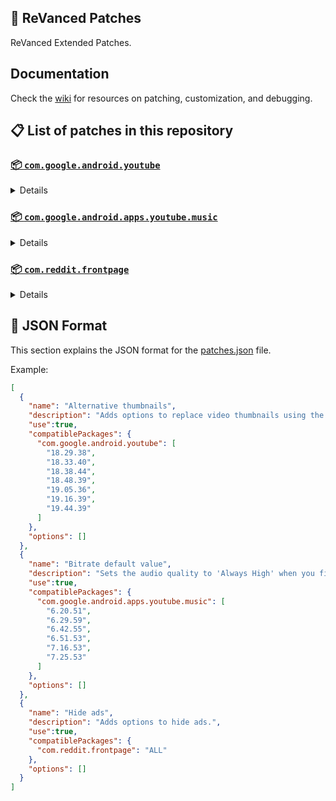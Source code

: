 ## 🧩 ReVanced Patches

ReVanced Extended Patches.

## Documentation

Check the [wiki](https://github.com/anddea/revanced-patches/wiki) for resources on patching, customization, and debugging.

## 📋 List of patches in this repository

### [📦 `com.google.android.youtube`](https://play.google.com/store/apps/details?id=com.google.android.youtube)
<details>

| 💊 Patch | 📜 Description | 🏹 Target Version |
|:--------:|:--------------:|:-----------------:|
| `Alternative thumbnails` | Adds options to replace video thumbnails using the DeArrow API or image captures from the video. | 18.29.38 ~ 19.44.39 |
| `Ambient mode control` | Adds options to disable Ambient mode and to bypass Ambient mode restrictions. | 18.29.38 ~ 19.44.39 |
| `Bypass image region restrictions` | Adds an option to use a different host for static images, so that images blocked in some countries can be received. | 18.29.38 ~ 19.44.39 |
| `Change player flyout menu toggles` | Adds an option to use text toggles instead of switch toggles within the additional settings menu. | 18.29.38 ~ 19.44.39 |
| `Change share sheet` | Adds an option to change the in-app share sheet to the system share sheet. | 18.29.38 ~ 19.44.39 |
| `Change start page` | Adds an option to set which page the app opens in instead of the homepage. | 18.29.38 ~ 19.44.39 |
| `Custom Shorts action buttons` | Changes, at compile time, the icon of the action buttons of the Shorts player. | 18.29.38 ~ 19.44.39 |
| `Custom branding icon for YouTube` | Changes the YouTube app icon to the icon specified in patch options. | 18.29.38 ~ 19.44.39 |
| `Custom branding name for YouTube` | Renames the YouTube app to the name specified in patch options. | 18.29.38 ~ 19.44.39 |
| `Custom double tap length` | Adds Double-tap to seek values that are specified in patch options. | 18.29.38 ~ 19.44.39 |
| `Custom header for YouTube` | Applies a custom header in the top left corner within the app. | 18.29.38 ~ 19.44.39 |
| `Description components` | Adds options to hide and disable description components. | 18.29.38 ~ 19.44.39 |
| `Disable QUIC protocol` | Adds an option to disable CronetEngine's QUIC protocol. | 18.29.38 ~ 19.44.39 |
| `Disable auto audio tracks` | Adds an option to disable audio tracks from being automatically enabled. | 18.29.38 ~ 19.44.39 |
| `Disable auto captions` | Adds an option to disable captions from being automatically enabled. | 18.29.38 ~ 19.44.39 |
| `Disable haptic feedback` | Adds options to disable haptic feedback when swiping in the video player. | 18.29.38 ~ 19.44.39 |
| `Disable resuming Shorts on startup` | Adds an option to disable the Shorts player from resuming on app startup when Shorts were last being watched. | 18.29.38 ~ 19.44.39 |
| `Disable splash animation` | Adds an option to disable the splash animation on app startup. | 18.29.38 ~ 19.44.39 |
| `Enable OPUS codec` | Adds an options to enable the OPUS audio codec if the player response includes. | 18.29.38 ~ 19.44.39 |
| `Enable debug logging` | Adds an option to enable debug logging. | 18.29.38 ~ 19.44.39 |
| `Enable external browser` | Adds an option to always open links in your browser instead of in the in-app-browser. | 18.29.38 ~ 19.44.39 |
| `Enable gradient loading screen` | Adds an option to enable the gradient loading screen. | 18.29.38 ~ 19.44.39 |
| `Enable open links directly` | Adds an option to skip over redirection URLs in external links. | 18.29.38 ~ 19.44.39 |
| `Force player buttons background` | Changes the dark background surrounding the video player controls at compile time. | 18.29.38 ~ 19.44.39 |
| `Force snackbar theme` | Changes snackbar background color to match selected theme at compile time. | 18.29.38 ~ 19.44.39 |
| `Fullscreen components` | Adds options to hide or change components related to fullscreen. | 18.29.38 ~ 19.44.39 |
| `GmsCore support` | Allows patched Google apps to run without root and under a different package name by using GmsCore instead of Google Play Services. | 18.29.38 ~ 19.44.39 |
| `Hide Shorts dimming` | Removes, at compile time, the dimming effect at the top and bottom of Shorts videos. | 18.29.38 ~ 19.44.39 |
| `Hide action buttons` | Adds options to hide action buttons under videos. | 18.29.38 ~ 19.44.39 |
| `Hide ads` | Adds options to hide ads. | 18.29.38 ~ 19.44.39 |
| `Hide comments components` | Adds options to hide components related to comments. | 18.29.38 ~ 19.44.39 |
| `Hide feed components` | Adds options to hide components related to feeds. | 18.29.38 ~ 19.44.39 |
| `Hide feed flyout menu` | Adds the ability to hide feed flyout menu components using a custom filter. | 18.29.38 ~ 19.44.39 |
| `Hide layout components` | Adds options to hide general layout components. | 18.29.38 ~ 19.44.39 |
| `Hide player buttons` | Adds options to hide buttons in the video player. | 18.29.38 ~ 19.44.39 |
| `Hide player flyout menu` | Adds options to hide player flyout menu components. | 18.29.38 ~ 19.44.39 |
| `Hide shortcuts` | Remove, at compile time, the app shortcuts that appears when the app icon is long pressed. | 18.29.38 ~ 19.44.39 |
| `Hook YouTube Music actions` | Adds support for opening music in RVX Music using the in-app YouTube Music button. | 18.29.38 ~ 19.44.39 |
| `Hook download actions` | Adds support to download videos with an external downloader app using the in-app download button. | 18.29.38 ~ 19.44.39 |
| `Layout switch` | Adds an option to spoof the dpi in order to use a tablet or phone layout. | 18.29.38 ~ 19.44.39 |
| `MaterialYou` | Applies the MaterialYou theme for Android 12+ devices. | 18.29.38 ~ 19.44.39 |
| `Miniplayer` | Adds options to change the in app minimized player, and if patching target 19.16+ adds options to use modern miniplayers. | 18.29.38 ~ 19.44.39 |
| `Navigation bar components` | Adds options to hide or change components related to the navigation bar. | 18.29.38 ~ 19.44.39 |
| `Overlay buttons` | Adds options to display overlay buttons in the video player. | 18.29.38 ~ 19.44.39 |
| `Player components` | Adds options to hide or change components related to the video player. | 18.29.38 ~ 19.44.39 |
| `Remove background playback restrictions` | Removes restrictions on background playback, including for music and kids videos. | 18.29.38 ~ 19.44.39 |
| `Remove viewer discretion dialog` | Adds an option to remove the dialog that appears when opening a video that has been age-restricted by accepting it automatically. This does not bypass the age restriction. | 18.29.38 ~ 19.44.39 |
| `Return YouTube Dislike` | Adds an option to show the dislike count of videos using the Return YouTube Dislike API. | 18.29.38 ~ 19.44.39 |
| `Return YouTube Username` | Adds an option to replace YouTube handles with usernames in comments using YouTube Data API v3. | 18.29.38 ~ 19.44.39 |
| `Sanitize sharing links` | Adds an option to remove tracking query parameters from URLs when sharing links. | 18.29.38 ~ 19.44.39 |
| `Seekbar components` | Adds options to hide or change components related to the seekbar. | 18.29.38 ~ 19.44.39 |
| `Settings for YouTube` | Applies mandatory patches to implement ReVanced Extended settings into the application. | 18.29.38 ~ 19.44.39 |
| `Shorts components` | Adds options to hide or change components related to YouTube Shorts. | 18.29.38 ~ 19.44.39 |
| `SponsorBlock` | Adds options to enable and configure SponsorBlock, which can skip undesired video segments, such as sponsored content. | 18.29.38 ~ 19.44.39 |
| `Spoof app version` | Adds options to spoof the YouTube client version. This can be used to restore old UI elements and features. | 18.29.38 ~ 19.44.39 |
| `Spoof streaming data` | Adds options to spoof the streaming data to allow playback. | 18.29.38 ~ 19.44.39 |
| `Spoof watch history` | Adds an option to change the domain of the watch history or check its status. | 18.29.38 ~ 19.44.39 |
| `Swipe controls` | Adds options for controlling volume and brightness with swiping, and whether to enter fullscreen when swiping down below the player. | 18.29.38 ~ 19.44.39 |
| `Theme` | Changes the app's theme to the values specified in patch options. | 18.29.38 ~ 19.44.39 |
| `Toolbar components` | Adds options to hide or change components located on the toolbar, such as the search bar, header, and toolbar buttons. | 18.29.38 ~ 19.44.39 |
| `Translations for YouTube` | Add translations or remove string resources. | 18.29.38 ~ 19.44.39 |
| `Video playback` | Adds options to customize settings related to video playback, such as default video quality and playback speed. | 18.29.38 ~ 19.44.39 |
| `Visual preferences icons for YouTube` | Adds icons to specific preferences in the settings. | 18.29.38 ~ 19.44.39 |
</details>

### [📦 `com.google.android.apps.youtube.music`](https://play.google.com/store/apps/details?id=com.google.android.apps.youtube.music)
<details>

| 💊 Patch | 📜 Description | 🏹 Target Version |
|:--------:|:--------------:|:-----------------:|
| `Bitrate default value` | Sets the audio quality to 'Always High' when you first install the app. | 6.20.51 ~ 7.25.53 |
| `Bypass image region restrictions` | Adds an option to use a different host for static images, so that images blocked in some countries can be received. | 6.20.51 ~ 7.25.53 |
| `Certificate spoof` | Enables YouTube Music to work with Android Auto by spoofing the YouTube Music certificate. | 6.20.51 ~ 7.25.53 |
| `Change share sheet` | Adds an option to change the in-app share sheet to the system share sheet. | 6.20.51 ~ 7.25.53 |
| `Change start page` | Adds an option to set which page the app opens in instead of the homepage. | 6.20.51 ~ 7.25.53 |
| `Custom branding icon for YouTube Music` | Changes the YouTube Music app icon to the icon specified in patch options. | 6.20.51 ~ 7.25.53 |
| `Custom branding name for YouTube Music` | Renames the YouTube Music app to the name specified in patch options. | 6.20.51 ~ 7.25.53 |
| `Custom header for YouTube Music` | Applies a custom header in the top left corner within the app. | 6.20.51 ~ 7.25.53 |
| `Dark theme` | Changes the app's dark theme to the values specified in patch options. | 6.20.51 ~ 7.25.53 |
| `Disable Cairo splash animation` | Adds an option to disable Cairo splash animation. | 7.06.54 ~ 7.25.53 |
| `Disable DRC audio` | Adds an option to disable DRC (Dynamic Range Compression) audio. | 6.20.51 ~ 7.25.53 |
| `Disable auto captions` | Adds an option to disable captions from being automatically enabled. | 6.20.51 ~ 7.25.53 |
| `Disable dislike redirection` | Adds an option to disable redirection to the next track when clicking the Dislike button. | 6.20.51 ~ 7.25.53 |
| `Disable music video in album` | Adds option to redirect music videos from albums for non-premium users. | 6.20.51 ~ 7.25.53 |
| `Enable OPUS codec` | Adds an options to enable the OPUS audio codec if the player response includes. | 6.20.51 ~ 7.25.53 |
| `Enable debug logging` | Adds an option to enable debug logging. | 6.20.51 ~ 7.25.53 |
| `Enable landscape mode` | Adds an option to enable landscape mode when rotating the screen on phones. | 6.20.51 ~ 7.25.53 |
| `Flyout menu components` | Adds options to hide or change flyout menu components. | 6.20.51 ~ 7.25.53 |
| `GmsCore support` | Allows patched Google apps to run without root and under a different package name by using GmsCore instead of Google Play Services. | 6.20.51 ~ 7.25.53 |
| `Hide account components` | Adds options to hide components related to the account menu. | 6.20.51 ~ 7.25.53 |
| `Hide action bar components` | Adds options to hide action bar components and replace the offline download button with an external download button. | 6.20.51 ~ 7.25.53 |
| `Hide ads` | Adds options to hide ads. | 6.20.51 ~ 7.25.53 |
| `Hide layout components` | Adds options to hide general layout components. | 6.20.51 ~ 7.25.53 |
| `Hide overlay filter` | Removes, at compile time, the dark overlay that appears when player flyout menus are open. | 6.20.51 ~ 7.25.53 |
| `Hide player overlay filter` | Removes, at compile time, the dark overlay that appears when single-tapping in the player. | 6.20.51 ~ 7.25.53 |
| `Navigation bar components` | Adds options to hide or change components related to the navigation bar. | 6.20.51 ~ 7.25.53 |
| `Player components` | Adds options to hide or change components related to the player. | 6.20.51 ~ 7.25.53 |
| `Remove background playback restrictions` | Removes restrictions on background playback, including for kids videos. | 6.20.51 ~ 7.25.53 |
| `Remove viewer discretion dialog` | Adds an option to remove the dialog that appears when opening a video that has been age-restricted by accepting it automatically. This does not bypass the age restriction. | 6.20.51 ~ 7.25.53 |
| `Restore old style library shelf` | Adds an option to return the Library tab to the old style. | 6.20.51 ~ 7.25.53 |
| `Return YouTube Dislike` | Adds an option to show the dislike count of songs using the Return YouTube Dislike API. | 6.20.51 ~ 7.25.53 |
| `Return YouTube Username` | Adds an option to replace YouTube handles with usernames in comments using YouTube Data API v3. | 6.20.51 ~ 7.25.53 |
| `Sanitize sharing links` | Adds an option to remove tracking query parameters from URLs when sharing links. | 6.20.51 ~ 7.25.53 |
| `Settings for YouTube Music` | Applies mandatory patches to implement ReVanced Extended settings into the application. | 6.20.51 ~ 7.25.53 |
| `SponsorBlock` | Adds options to enable and configure SponsorBlock, which can skip undesired video segments, such as non-music sections. | 6.20.51 ~ 7.25.53 |
| `Spoof app version` | Adds options to spoof the YouTube Music client version. This can remove the radio mode restriction in Canadian regions or disable real-time lyrics. | 6.20.51 ~ 7.16.53 |
| `Spoof client` | Adds options to spoof the client to allow playback. | 6.20.51 ~ 7.16.53 |
| `Spoof streaming data` | Adds options to spoof the streaming data to allow playback. | 6.20.51 ~ 7.25.53 |
| `Translations for YouTube Music` | Add translations or remove string resources. | 6.20.51 ~ 7.25.53 |
| `Video playback` | Adds options to customize settings related to video playback, such as default video quality and playback speed. | 6.20.51 ~ 7.25.53 |
| `Visual preferences icons for YouTube Music` | Adds icons to specific preferences in the settings. | 6.20.51 ~ 7.25.53 |
</details>

### [📦 `com.reddit.frontpage`](https://play.google.com/store/apps/details?id=com.reddit.frontpage)
<details>

| 💊 Patch | 📜 Description | 🏹 Target Version |
|:--------:|:--------------:|:-----------------:|
| `Change package name` | Changes the package name for Reddit to the name specified in patch options. | ALL |
| `Custom branding name for Reddit` | Renames the Reddit app to the name specified in patch options. | ALL |
| `Disable screenshot popup` | Adds an option to disable the popup that appears when taking a screenshot. | ALL |
| `Hide Recently Visited shelf` | Adds an option to hide the Recently Visited shelf in the sidebar. | ALL |
| `Hide ads` | Adds options to hide ads. | ALL |
| `Hide navigation buttons` | Adds options to hide buttons in the navigation bar. | ALL |
| `Hide recommended communities shelf` | Adds an option to hide the recommended communities shelves in subreddits. | ALL |
| `Open links directly` | Adds an option to skip over redirection URLs in external links. | ALL |
| `Open links externally` | Adds an option to always open links in your browser instead of in the in-app-browser. | ALL |
| `Premium icon` | Unlocks premium app icons. | ALL |
| `Remove subreddit dialog` | Adds options to remove the NSFW community warning and notifications suggestion dialogs by dismissing them automatically. | ALL |
| `Sanitize sharing links` | Adds an option to remove tracking query parameters from URLs when sharing links. | ALL |
| `Settings for Reddit` | Applies mandatory patches to implement ReVanced Extended settings into the application. | ALL |
</details>



## 📝 JSON Format

This section explains the JSON format for the [patches.json](patches.json) file.

Example:

```json
[
  {
    "name": "Alternative thumbnails",
    "description": "Adds options to replace video thumbnails using the DeArrow API or image captures from the video.",
    "use":true,
    "compatiblePackages": {
      "com.google.android.youtube": [
        "18.29.38",
        "18.33.40",
        "18.38.44",
        "18.48.39",
        "19.05.36",
        "19.16.39",
        "19.44.39"
      ]
    },
    "options": []
  },
  {
    "name": "Bitrate default value",
    "description": "Sets the audio quality to 'Always High' when you first install the app.",
    "use":true,
    "compatiblePackages": {
      "com.google.android.apps.youtube.music": [
        "6.20.51",
        "6.29.59",
        "6.42.55",
        "6.51.53",
        "7.16.53",
        "7.25.53"
      ]
    },
    "options": []
  },
  {
    "name": "Hide ads",
    "description": "Adds options to hide ads.",
    "use":true,
    "compatiblePackages": {
      "com.reddit.frontpage": "ALL"
    },
    "options": []
  }
]
```